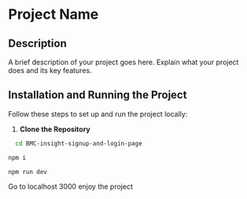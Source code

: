 # Project Name

## Description

A brief description of your project goes here. Explain what your project does and its key features.

## Installation and Running the Project

Follow these steps to set up and run the project locally:

1. **Clone the Repository**
 ```bash
   cd BMC-insight-signup-and-login-page
```
 ```bash
npm i
```
 ```bash
npm run dev
```
Go to localhost 3000
enjoy the project


